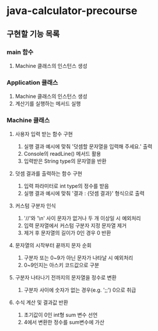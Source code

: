 # java-calculator-precourse

## 구현할 기능 목록

### main 함수

1. Machine 클래스의 인스턴스 생성

### Application 클래스

1. Machine 클래스의 인스턴스 생성
2. 계산기를 실행하는 메서드 실행

### Machine 클래스

1. 사용자 입력 받는 함수 구현
    1. 실행 결과 예시에 맞춰 '덧셈할 문자열을 입력해 주세요.' 출력
    2. Console의 readLine() 메서드 활용
    3. 입력받은 String type의 문자열을 반환


2. 덧셈 결과를 출력하는 함수 구현
    1. 입력 파라미터로 int type의 정수를 받음
    2. 실행 결과 예시에 맞춰 '결과 : {덧셈 결과}' 형식으로 출력


3. 커스텀 구분자 인식
    1. '//'와 '\n' 사이 문자가 없거나 두 개 이상일 시 예외처리
    2. 입력 문자열에서 커스텀 구분자 지정 문자열 제거
    3. 제거 후 문자열의 길이가 0인 경우 0 반환


4. 문자열의 시작부터 끝까지 문자 순회
    1. 구분자 또는 0~9가 아닌 문자가 나타날 시 예외처리
    2. 0~9인지는 아스키 코드값으로 구분


5. 구분자 나타나기 전까지의 문자열을 정수로 변환
    1. 구분자 사이에 숫자가 없는 경우(e.g. ';;') 0으로 취급


6. 수식 계산 및 결과값 반환
    1. 초기값이 0인 int형 sum 변수 선언
    2. 4에서 변환한 정수를 sum변수에 가산